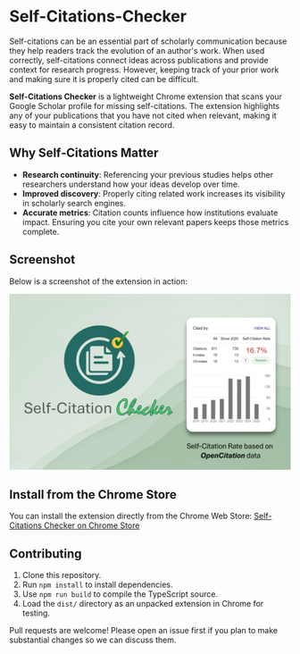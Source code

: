 # Self-Citations-Checker

Self-citations can be an essential part of scholarly communication because they
help readers track the evolution of an author's work. When used correctly,
self-citations connect ideas across publications and provide context for
research progress. However, keeping track of your prior work and making sure
it is properly cited can be difficult.

**Self-Citations Checker** is a lightweight Chrome extension that scans your
Google Scholar profile for missing self-citations. The extension highlights any
of your publications that you have not cited when relevant, making it easy to
maintain a consistent citation record.

## Why Self‑Citations Matter

- **Research continuity**: Referencing your previous studies helps other
  researchers understand how your ideas develop over time.
- **Improved discovery**: Properly citing related work increases its
  visibility in scholarly search engines.
- **Accurate metrics**: Citation counts influence how institutions evaluate
  impact. Ensuring you cite your own relevant papers keeps those metrics
  complete.

## Screenshot

Below is a screenshot of the extension in action:

![Screenshot of the extension](images/Screenshot.png)

## Install from the Chrome Store

You can install the extension directly from the Chrome Web Store:
[Self-Citations Checker on Chrome Store](https://chromewebstore.google.com/detail/cdikdlblibjpejgihfghambmclimmgaa?utm_source=item-share-cb)

## Contributing

1. Clone this repository.
2. Run `npm install` to install dependencies.
3. Use `npm run build` to compile the TypeScript source.
4. Load the `dist/` directory as an unpacked extension in Chrome for testing.

Pull requests are welcome! Please open an issue first if you plan to make
substantial changes so we can discuss them.

